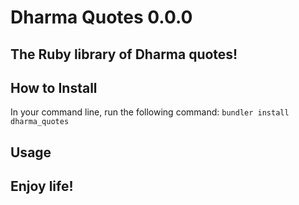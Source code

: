 # Dharma Quotes 0.0.0

## The Ruby library of Dharma quotes!

## How to Install
In your command line, run the following command:
`bundler install dharma_quotes`

## Usage



## Enjoy life!